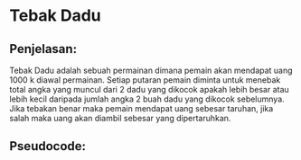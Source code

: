# Tebak Dadu

## Penjelasan:
Tebak Dadu adalah sebuah permainan dimana pemain akan mendapat uang 1000 k diawal permainan. Setiap putaran pemain diminta untuk menebak total angka yang muncul dari 2 dadu yang dikocok apakah lebih besar atau lebih kecil daripada jumlah angka 2 buah dadu yang dikocok sebelumnya. Jika tebakan benar maka pemain mendapat uang sebesar taruhan, jika salah maka uang akan diambil sebesar yang dipertaruhkan.

## Pseudocode:
